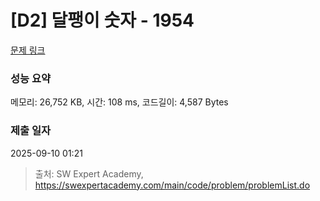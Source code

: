 # [D2] 달팽이 숫자 - 1954 

[문제 링크](https://swexpertacademy.com/main/code/problem/problemDetail.do?contestProbId=AV5PobmqAPoDFAUq) 

### 성능 요약

메모리: 26,752 KB, 시간: 108 ms, 코드길이: 4,587 Bytes

### 제출 일자

2025-09-10 01:21



> 출처: SW Expert Academy, https://swexpertacademy.com/main/code/problem/problemList.do